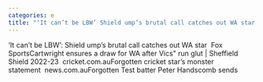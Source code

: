 ```yaml
---
categories: e
title: "‘It can’t be LBW’ Shield ump’s brutal call catches out WA star  Fox Sports"
---
```

‘It can’t be LBW’: Shield ump’s brutal call catches out WA star&nbsp;&nbsp;Fox SportsCartwright ensures a draw for WA after Vics" run glut | Sheffield Shield 2022-23&nbsp;&nbsp;cricket.com.auForgotten cricket star’s monster statement&nbsp;&nbsp;news.com.auForgotten Test batter Peter Handscomb sends 